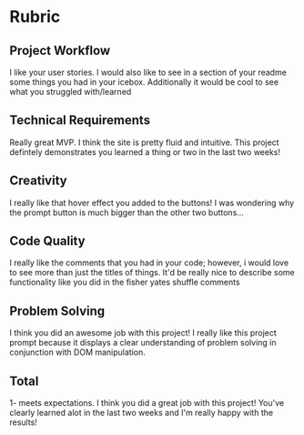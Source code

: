 # Rubric

## Project Workflow
I like your user stories. I would also like to see in a section of your readme some things you had in your icebox. Additionally it would be cool to see what you struggled with/learned

## Technical Requirements
Really great MVP. I think the site is pretty fluid and intuitive. This project defintely demonstrates you learned a thing or two in the last two weeks!

## Creativity
I really like that hover effect you added to the buttons! I was wondering why the prompt button is much bigger than the other two buttons...

## Code Quality
I really like the comments that you had in your code; however, i would love to see more than just the titles of things. It'd be really nice to describe some functionality like you did in the fisher yates shuffle comments

## Problem Solving
I think you did an awesome job with this project! I really like this project prompt because it displays a clear understanding of problem solving in conjunction with DOM manipulation.

## Total
1- meets expectations. I think you did a great job with this project! You've clearly learned alot in the last two weeks and I'm really happy with the results!
